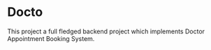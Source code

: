 # Docto
This project a full fledged backend project which implements Doctor Appointment Booking System.
